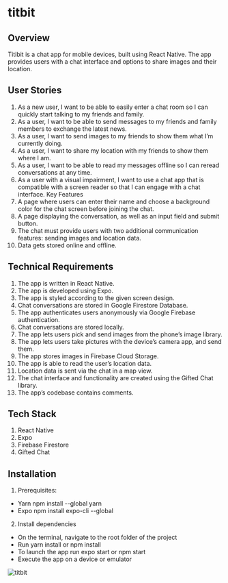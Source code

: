 # titbit

## Overview

Titibit is a chat app for mobile devices, built using React Native. The app 
provides users with a chat interface and options to share images and their
location.

## User Stories
1. As a new user, I want to be able to easily enter a chat room so I can quickly start talking to my
friends and family.
2. As a user, I want to be able to send messages to my friends and family members to exchange
the latest news.
3. As a user, I want to send images to my friends to show them what I’m currently doing.
4. As a user, I want to share my location with my friends to show them where I am.
5. As a user, I want to be able to read my messages offline so I can reread conversations at any
time.
6. As a user with a visual impairment, I want to use a chat app that is compatible with a screen
reader so that I can engage with a chat interface.
Key Features
7. A page where users can enter their name and choose a background color for the chat screen
before joining the chat.
8. A page displaying the conversation, as well as an input field and submit button.
9. The chat must provide users with two additional communication features: sending images
and location data.
10. Data gets stored online and offline. 

## Technical Requirements
1. The app is written in React Native.
2. The app is developed using Expo.
3. The app is styled according to the given screen design.
4. Chat conversations are stored in Google Firestore Database.
5. The app authenticates users anonymously via Google Firebase authentication.
6. Chat conversations are stored locally.
7. The app lets users pick and send images from the phone’s image library.
8. The app lets users take pictures with the device’s camera app, and send them.
9. The app stores images in Firebase Cloud Storage.
10. The app is able to read the user’s location data.
11. Location data is sent via the chat in a map view.
12. The chat interface and functionality are created using the Gifted Chat library.
13. The app’s codebase contains comments.

## Tech Stack
1. React Native
2. Expo
3. Firebase Firestore
4. Gifted Chat

## Installation

1. Prerequisites:
- Yarn npm install --global yarn
- Expo npm install expo-cli --global

2. Install dependencies
- On the terminal, navigate to the root folder of the project
- Run yarn install or npm install
- To launch the app run expo start or npm start
- Execute the app on a device or emulator

![titbit](https://user-images.githubusercontent.com/86426968/152056261-da258b3e-a269-473c-9a58-c87be6b9f37c.gif)


